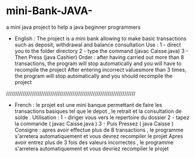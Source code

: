 # mini-Bank-JAVA-
a mini java project to help a java beginner programmers
- English : The project is a mini bank allowing to make basic transactions such as deposit, withdrawal and balance consultation
Use :
1 - direct you to the folder directory
2 - type the command (javac Caisse.java)
3 - Then Press (java Cashier)
Order :
after having carried out more than 8 transactions, the program will stop automatically and you will have to recompile the project
After entering incorrect values ​​more than 3 times, the program will stop automatically and you should recompile the project 

//////////////////////////////////////////////////////////////////////

- French : le projet est une mini banque permettant de faire les transactions basiques tel que le depot , le retrait et la consultation de solde . 
Utilisation : 
1 - diriger vous vers le repertoire du dossier 
2 - tapez la commande  ( javac Caisse.java )
3 - Puis Pressez ( java Caisse )
Consigne : 
apres avoir effectue plus de 8 transactions , le programme s'arretera automatiquement et vous devrez recompiler le projet 
Apres avoir entrez plus de 3 fois des valeurs incorrectes , le programme s'arretera automatiquement et vous devriez recompiler le projet 